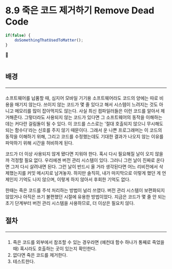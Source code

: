 # 8.9 죽은 코드 제거하기 Remove Dead Code

```js
if(false) {
	doSomethingThatUsedToMatter(); 
}
```

🔻

```js
```

## 배경 <hr>

####
소프트웨어를 납품할 때, 심지어 모바일 기기용 소프트웨어라도 코드의 양에는 따로 비용을 매기지 않는다. 쓰이지 않는 코드가 몇 줄 있다고 해서 시스템이 느려지는 것도 아니고 메모리를 많이 잡아먹지도 않는다. 사실 최신 컴파일러들은 이런 코드를 알아서 제거해준다. 그렇더라도 사용되지 않는 코드가 있다면 그 소프트웨어의 동작을 이해하는 데는 커다란 걸림돌이 될 수 있다. 이 코드를 스스로는 '절대 호출되지 않으니 무시해도 되는 함수다'라는 신호를 주지 않기 때문이다. 그래서 운 나쁜 프로그래머는 이 코드의 동작을 이해하기 위해, 그리고 코드를 수정했는데도 기대한 결과가 나오지 않는 이유를 파악하기 위해 시간을 허비하게 된다.

코드가 더 이상 사용되지 않게 됐다면 지워야 한다. 혹시 다시 필요해질 날이 오지 않을까 걱정할 필요 없다. 우리에겐 버전 관리 시스템이 있다. 그러니 그런 날이 진짜로 온다면 그저 다시 살려내면 된다. 그런 날이 반드시 올 거라 생각된다면 어느 리비전에서 삭제했는지를 커밋 메시지로 남겨놓자. 하지만 솔직히, 내가 마지막으로 이렇게 했던 게 언제인지 기억도 나지 않으며, 이렇게 하지 않아서 후회한 기억도 없다.

한때는 죽은 코드를 주석 처리하는 방법이 널리 쓰였다. 버전 관리 시스템이 보편화되지 않았거나 아직은 쓰기 불편했던 시절에 유용한 방법이었다. 지금은 코드가 몇 줄 안 되는 초기 단계부터 버전 관리 시스템을 사용하므로, 더 이상은 필요치 않다.


## 절차 <hr>

####
1. 죽은 코드를 외부에서 참조할 수 있는 경우라면 (예컨대 함수 하나가 통째로 죽었을 때) 혹시라도 호출하는 곳이 있는지 확인한다.
2. 없다면 죽은 코드를 제거한다.
3. 테스트한다.